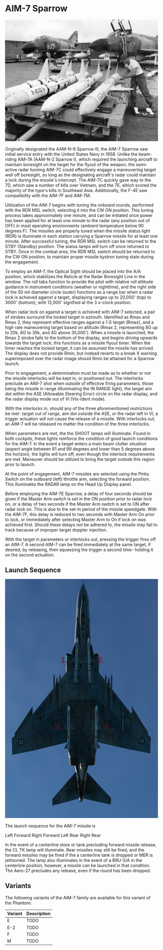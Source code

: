 # AIM-7 Sparrow

![aim7](../../img/aim7.jpg)

Originally designated the AAM-N-6 Sparrow III, the AIM-7 Sparrow saw initial
service entry with the United States Navy in 1958. Unlike the beam-riding AIM-7A
(AAM-N-2 Sparrow I), which required the launching aircraft to maintain boresight
on the target for the flyout of the weapon, the semi-active radar homing AIM-7C
could effectively engage a maneuvering target well off boresight, so long as the
designating aircraft's radar could maintain a lock during the missile's
intercept. The AIM-7C quickly gave way to the 7D, which saw a number of kills
over Vietnam, and the 7E, which scored the majority of the type's kills in
Southeast Asia. Additionally, the F-4E saw compatibility with the AIM-7F and
AIM-7M.

Utilization of the AIM-7 begins with tuning the onboard rounds, performed with
the RDR MSL switch, selecting it into the CW ON position. This tuning process
takes approximately one minute, and can be initiated once power has been applied
for at least one minute to the radar (any position out of OFF) in most operating
environments (ambient temperature below 90 degrees F). The missiles are properly
tuned when the missile status light (RDR) is illuminate in each station carrying
a Sparrow missile for at least one minute. After successful tuning, the RDR MSL
switch can be returned to the STBY (Standby) position. The status lamps will
turn off once returned to STBY. Once in the combat area, the RDR MSL switch
should be returned to the CW ON position, to maintain proper missile kystron
tuning state during the engagement.

To employ an AIM-7, the Optical Sight should be placed into the A/A position,
which stabilizes the Reticle at the Radar Boresight Line in the window. The roll
tabs function to provide the pilot with relative roll attitude guidance in
instrument conditions (weather or nighttime), and the right side of the 50 mil
diameter circle (outer) functions as a range bar when a radar lock is achieved
against a target, displaying ranges up to 20,000' (top) to 3000' (bottom), with
12,000' signified at the 3 o-clock position.

When radar lock on against a target is achieved with AIM-7 selected, a pair of
strobes surround the locked target in azimuth. Identified as Rmax and Rmax 2,
they represent effective ranges against a 1 G target (Rmax), and a high rate
maneuvering target based on altitude (Rmax 2, representing 8G up to 20k, 6G to
35k, and 4G above 35,000'). When a missile is launched, the Rmax 2 strobe falls
to the bottom of the display, and begins driving upwards towards the target
lock; this functions as a missile flyout timer. When the timer reaches the
locked target, it can be assumed the missile has arrived. The display does not
provide Rmin, but instead reverts to a break X warning superimposed over the
radar image should Rmin be attained for a Sparrow launch.

Prior to engagement, a determination must be made as to whether or not the
missile interlocks will be kept in, or positioned out. The interlocks preclude
an AIM-7 shot when outside of effective firing parameters, those being the
missile in range (illuminating the IN RANGE light), the target aim dot within
the ASE (Allowable Steering Error) circle on the radar display, and the radar
display mode out of VI (Vis-Ident mode).

With the interlocks in, should any of the three aforementioned restrictions be
met- target out of range, aim dot outside the ASE, or the radar left in VI, a
trigger actuation will not cause the release of a missile. With interlocks out,
an AIM-7 will be released no matter the condition of the three interlocks.

When parameters are met, the the SHOOT lamps will illuminate. Found in both
cockpits, these lights reinforce the condition of good launch conditions for the
AIM-7. In the event a target enters a main beam clutter situation (aspect angle
between 81 and 99 degrees and lower than 5 degrees above the horizon), the
lights will turn off, even though the interlock requirements are met. Maneuver
should be utilized to bring the target outside this region prior to launch.

At the point of engagement, AIM-7 missiles are selected using the Pinky Switch
on the outboard (left) throttle arm, selecting the forward position. This
illuminates the RADAR lamp on the Head Up Display panel.

Before employing the AIM-7E Sparrow, a delay of four seconds should be given if
the Master Arm switch is set in the ON position prior to radar lock on, or a
delay of two seconds if the Master Arm switch is set to ON after radar lock on.
This is due to the set-in period of the missile speedgate. With the AIM-7F, this
delay is reduced to two seconds with Master Arm On prior to lock, or immediately
after selecting Master Arm to On if lock on was achieved first. Should these
delays not be adhered to, the missile may fail to track because of improper
target doppler injection.

With the target in parameters or interlocks out, pressing the trigger fires off
an AIM-7. A second AIM-7 can be fired immediately at the same target, if
desired, by releasing, then squeezing the trigger a second time- holding it on
the second actuation.


## Launch Sequence

![ext_launch_sequence_radar](../../img/ext_launch_seq_radar.png)

The launch sequence for the AIM-7 missile is

Left Forward Right Forward Left Rear Right Rear

In the event of a centerline store or tank precluding forward missile release,
the CL TK lamp will illuminate. Rear missiles may still be fired, and the
forward missiles may be fired if the a centerline tank is dropped or MER is
jettisoned. The lamp also illuminates in the event of a BRU-5/A in the
centerline position, however, a missile can be launched in that condition. The
Aero-27 precludes any release, even if the round has been dropped.

## Variants

The following variants of the AIM-7 family are available for this variant of the
Phantom:

| Variant | Description |
| ------- | ----------- |
| E       | TODO        |
| E-2     | TODO        |
| F       | TODO        |
| M       | TODO        |
